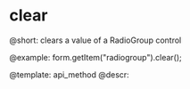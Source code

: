 clear
=============

@short: clears a value of a RadioGroup control





@example:
form.getItem("radiogroup").clear();


@template: api_method
@descr:



